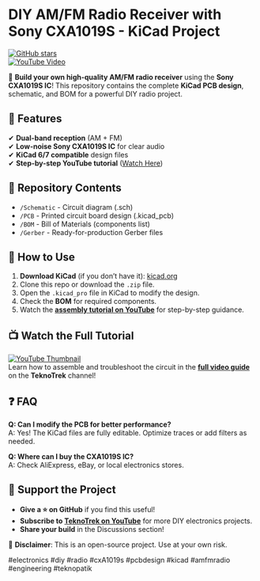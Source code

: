 # DIY AM/FM Radio Receiver with Sony CXA1019S - KiCad Project  

[![GitHub stars](https://img.shields.io/github/stars/yourusername/DIY-AM-FM-Radio-Receiver-with-CXA1019S?style=social)](https://github.com/yourusername/DIY-AM-FM-Radio-Receiver-with-CXA1019S)  
[![YouTube Video](https://img.shields.io/badge/Watch-Tutorial-red)](https://youtu.be/TuUUNz7IGRk)  

🚀 **Build your own high-quality AM/FM radio receiver** using the **Sony CXA1019S IC**! This repository contains the complete **KiCad PCB design**, schematic, and BOM for a powerful DIY radio project.  

## 📌 Features  
✔ **Dual-band reception** (AM + FM)  
✔ **Low-noise Sony CXA1019S IC** for clear audio  
✔ **KiCad 6/7 compatible** design files  
✔ **Step-by-step YouTube tutorial** ([Watch Here](https://youtu.be/TuUUNz7IGRk))  

## 📂 Repository Contents  
- `/Schematic` - Circuit diagram (.sch)  
- `/PCB` - Printed circuit board design (.kicad_pcb)  
- `/BOM` - Bill of Materials (components list)  
- `/Gerber` - Ready-for-production Gerber files  

## 🔧 How to Use  
1. **Download KiCad** (if you don’t have it): [kicad.org](https://www.kicad.org)  
2. Clone this repo or download the `.zip` file.  
3. Open the `.kicad_pro` file in KiCad to modify the design.  
4. Check the **BOM** for required components.  
5. Watch the **[assembly tutorial on YouTube](https://youtube.com/yourvideolink)** for step-by-step guidance.  

## 📺 Watch the Full Tutorial  
[![YouTube Thumbnail](https://img.shields.io/badge/YouTube-Watch%20Now-red)](https://youtu.be/TuUUNz7IGRk)  
Learn how to assemble and troubleshoot the circuit in the **[full video guide](https://youtu.be/TuUUNz7IGRk)** on the **TeknoTrek** channel!  

## ❓ FAQ  
**Q: Can I modify the PCB for better performance?**  
A: Yes! The KiCad files are fully editable. Optimize traces or add filters as needed.  

**Q: Where can I buy the CXA1019S IC?**  
A: Check AliExpress, eBay, or local electronics stores.  

## 🌟 Support the Project  
- **Give a ⭐ on GitHub** if you find this useful!  
- **Subscribe to [TeknoTrek on YouTube](https://www.youtube.com/@TeknoTrek)** for more DIY electronics projects.  
- **Share your build** in the Discussions section!  

📢 **Disclaimer**: This is an open-source project. Use at your own risk.  

#electronics #diy #radio #cxA1019s #pcbdesign #kicad #amfmradio #engineering #teknopatik  